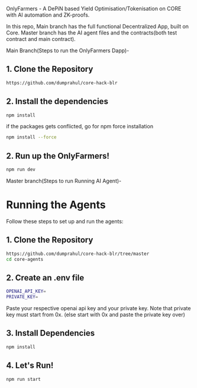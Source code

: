 OnlyFarmers - A DePiN based Yield Optimisation/Tokenisation on CORE with AI automation and ZK-proofs.

In this repo, Main branch has the full functional Decentralized App, built on Core.
Master branch has the AI agent files and the contracts(both test contract and main contract).

Main Branch(Steps to run the OnlyFarmers Dapp)-

## 1. Clone the Repository

```bash
https://github.com/dumprahul/core-hack-blr
```

## 2. Install the dependencies

```bash
npm install
```

if the packages gets conflicted, go for npm force installation

```bash
npm install --force
```

## 2. Run up the OnlyFarmers!

```bash
npm run dev
```

Master branch(Steps to run Running AI Agent)-

# Running the Agents

Follow these steps to set up and run the agents:

## 1. Clone the Repository

```bash
https://github.com/dumprahul/core-hack-blr/tree/master
cd core-agents
```

## 2. Create an .env file

```bash
OPENAI_API_KEY=
PRIVATE_KEY=
```

Paste your respective openai api key and your private key. Note that private key must start from 0x. (else start with 0x and paste the private key over)

## 3. Install Dependencies

```bash
npm install
```

## 4. Let's Run!

```bash
npm run start
```

